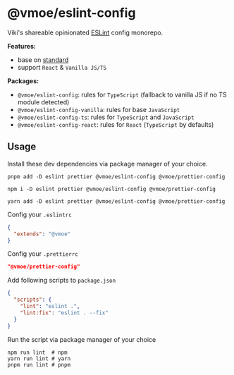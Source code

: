 # @vmoe/eslint-config

Viki's shareable opinionated [ESLint](https://eslint.org) config monorepo.

**Features:**

- base on [standard](https://github.com/standard/eslint-config-standard)
- support `React` & `Vanilla JS/TS`

**Packages:**

- `@vmoe/eslint-config`: rules for `TypeScript` (fallback to vanilla JS if no TS module detected)
- `@vmoe/eslint-config-vanilla`: rules for base `JavaScript`
- `@vmoe/eslint-config-ts`: rules for `TypeScript` and `JavaScript`
- `@vmoe/eslint-config-react`: rules for `React` (`TypeScript` by defaults)

## Usage

Install these dev dependencies via package manager of your choice.

```shell
pnpm add -D eslint prettier @vmoe/eslint-config @vmoe/prettier-config
```

```shell
npm i -D eslint prettier @vmoe/eslint-config @vmoe/prettier-config
```

```shell
yarn add -D eslint prettier @vmoe/eslint-config @vmoe/prettier-config
```

Config your `.eslintrc`

```json
{
  "extends": "@vmoe"
}
```

Config your `.prettierrc`

```json
"@vmoe/prettier-config"
```

Add following scripts to `package.json`

```json
{
  "scripts": {
    "lint": "eslint .",
    "lint:fix": "eslint . --fix"
  }
}
```

Run the script via package manager of your choice

```shell
npm run lint  # npm
yarn run lint # yarn
pnpm run lint # pnpm
```
